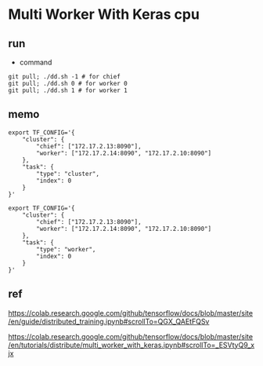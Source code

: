 # Multi Worker With Keras cpu



## run

- command

```
git pull; ./dd.sh -1 # for chief
git pull; ./dd.sh 0 # for worker 0
git pull; ./dd.sh 1 # for worker 1
```

## memo

```
export TF_CONFIG='{
    "cluster": {
        "chief": ["172.17.2.13:8090"],
        "worker": ["172.17.2.14:8090", "172.17.2.10:8090"]
    },
    "task": {
        "type": "cluster",
        "index": 0
    }
}'

export TF_CONFIG='{
    "cluster": {
        "chief": ["172.17.2.13:8090"],
        "worker": ["172.17.2.14:8090", "172.17.2.10:8090"]
    },
    "task": {
        "type": "worker",
        "index": 0
    }
}'
```

## ref

https://colab.research.google.com/github/tensorflow/docs/blob/master/site/en/guide/distributed_training.ipynb#scrollTo=QGX_QAEtFQSv

https://colab.research.google.com/github/tensorflow/docs/blob/master/site/en/tutorials/distribute/multi_worker_with_keras.ipynb#scrollTo=_ESVtyQ9_xjx





